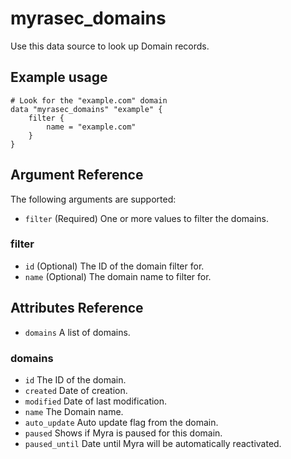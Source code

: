 # myrasec_domains

Use this data source to look up Domain records.

## Example usage

```hcl
# Look for the "example.com" domain
data "myrasec_domains" "example" {
    filter {
        name = "example.com"
    }
}
```

## Argument Reference

The following arguments are supported:

* `filter` (Required) One or more values to filter the domains.

### filter
* `id` (Optional) The ID of the domain filter for.
* `name` (Optional) The domain name to filter for.

## Attributes Reference
* `domains` A list of domains.

### domains
* `id` The ID of the domain.
* `created` Date of creation.
* `modified` Date of last modification.
* `name` The Domain name.
* `auto_update` Auto update flag from the domain.
* `paused` Shows if Myra is paused for this domain.
* `paused_until` Date until Myra will be automatically reactivated.
